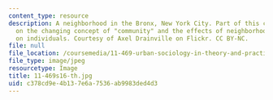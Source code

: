 ```yaml
---
content_type: resource
description: A neighborhood in the Bronx, New York City. Part of this course focuses
  on the changing concept of "community" and the effects of neighborhood characteristics
  on individuals. Courtesy of Axel Drainville on Flickr. CC BY-NC.
file: null
file_location: /coursemedia/11-469-urban-sociology-in-theory-and-practice-spring-2016/c378cd9e4b137e6a7536ab9983ded4d3_11-469s16-th.jpg
file_type: image/jpeg
resourcetype: Image
title: 11-469s16-th.jpg
uid: c378cd9e-4b13-7e6a-7536-ab9983ded4d3
---
```

